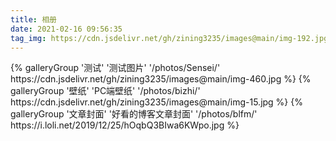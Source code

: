 ```yaml
---
title: 相册
date: 2021-02-16 09:56:35
tag_img: https://cdn.jsdelivr.net/gh/zining3235/images@main/img-192.jpg
---
```


<div class="gallery-group-main">
{% galleryGroup '测试' '测试图片' '/photos/Sensei/' https://cdn.jsdelivr.net/gh/zining3235/images@main/img-460.jpg %}
{% galleryGroup '壁纸' 'PC端壁纸' '/photos/bizhi/' https://cdn.jsdelivr.net/gh/zining3235/images@main/img-15.jpg %}
{% galleryGroup '文章封面' '好看的博客文章封面' '/photos/blfm/' https://i.loli.net/2019/12/25/hOqbQ3BIwa6KWpo.jpg %}
</div>

